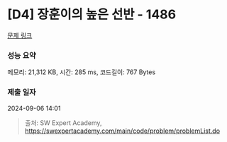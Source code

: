 # [D4] 장훈이의 높은 선반 - 1486 

[문제 링크](https://swexpertacademy.com/main/code/problem/problemDetail.do?contestProbId=AV2b7Yf6ABcBBASw) 

### 성능 요약

메모리: 21,312 KB, 시간: 285 ms, 코드길이: 767 Bytes

### 제출 일자

2024-09-06 14:01



> 출처: SW Expert Academy, https://swexpertacademy.com/main/code/problem/problemList.do